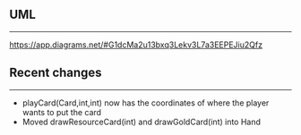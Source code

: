 <h2>UML</h2>

---

https://app.diagrams.net/#G1dcMa2u13bxq3Lekv3L7a3EEPEJiu2Qfz
<h2>Recent changes</h2>

---

- playCard(Card,int,int) now has the coordinates of where the player wants to put the card
- Moved drawResourceCard(int) and drawGoldCard(int) into Hand